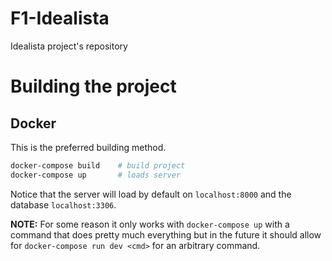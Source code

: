 # F1-Idealista
Idealista project's repository

# Building the project

## Docker

This is the preferred building method.

```bash
docker-compose build    # build project
docker-compose up       # loads server
```

Notice that the server will load by default on `localhost:8000` and the database `localhost:3306`.

**NOTE:** For some reason it only works with `docker-compose up` with a command that does pretty much everything but in the future it should allow for `docker-compose run dev <cmd>` for an arbitrary command.